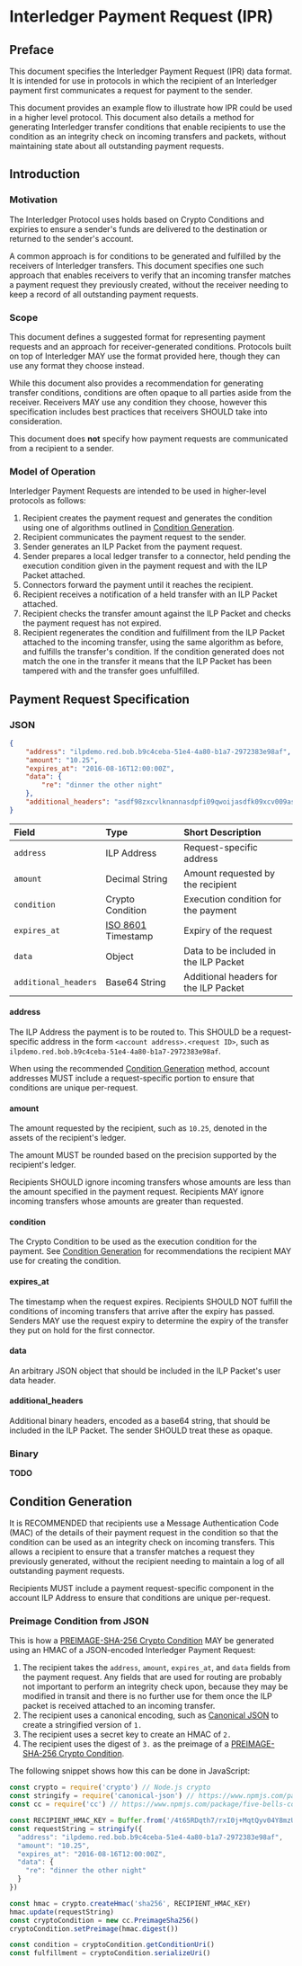 # Interledger Payment Request (IPR)

## Preface

This document specifies the Interledger Payment Request (IPR) data format. It is intended for use in protocols in which the recipient of an Interledger payment first communicates a request for payment to the sender.

This document provides an example flow to illustrate how IPR could be used in a higher level protocol. This document also details a method for generating Interledger transfer conditions that enable recipients to use the condition as an integrity check on incoming transfers and packets, without maintaining state about all outstanding payment requests.

## Introduction

### Motivation

The Interledger Protocol uses holds based on Crypto Conditions and expiries to ensure a sender's funds are delivered to the destination or returned to the sender's account.

A common approach is for conditions to be generated and fulfilled by the receivers of Interledger transfers. This document specifies one such approach that enables receivers to verify that an incoming transfer matches a payment request they previously created, without the receiver needing to keep a record of all outstanding payment requests.

### Scope

This document defines a suggested format for representing payment requests and an approach for receiver-generated conditions. Protocols built on top of Interledger MAY use the format provided here, though they can use any format they choose instead.

While this document also provides a recommendation for generating transfer conditions, conditions are often opaque to all parties aside from the receiver. Receivers MAY use any condition they choose, however this specification includes best practices that receivers SHOULD take into consideration.

This document does **not** specify how payment requests are communicated from a recipient to a sender.

### Model of Operation

Interledger Payment Requests are intended to be used in higher-level protocols as follows:

1. Recipient creates the payment request and generates the condition using one of algorithms outlined in [Condition Generation](#condition-generation).
2. Recipient communicates the payment request to the sender.
3. Sender generates an ILP Packet from the payment request.
4. Sender prepares a local ledger transfer to a connector, held pending the execution condition given in the payment request and with the ILP Packet attached.
5. Connectors forward the payment until it reaches the recipient.
6. Recipient receives a notification of a held transfer with an ILP Packet attached.
7. Recipient checks the transfer amount against the ILP Packet and checks the payment request has not expired.
8. Recipient regenerates the condition and fulfillment from the ILP Packet attached to the incoming transfer, using the same algorithm as before, and fulfills the transfer's condition. If the condition generated does not match the one in the transfer it means that the ILP Packet has been tampered with and the transfer goes unfulfilled.

## Payment Request Specification

### JSON

```json
{
    "address": "ilpdemo.red.bob.b9c4ceba-51e4-4a80-b1a7-2972383e98af",
    "amount": "10.25",
    "expires_at": "2016-08-16T12:00:00Z",
    "data": {
        "re": "dinner the other night"
    },
    "additional_headers": "asdf98zxcvlknannasdpfi09qwoijasdfk09xcv009as7zxcv"
}
```

| Field | Type | Short Description |
|:--|:--|:--|
| `address` | ILP Address | Request-specific address |
| `amount` | Decimal String | Amount requested by the recipient |
| `condition` | Crypto Condition | Execution condition for the payment |
| `expires_at` | [ISO 8601](https://en.wikipedia.org/wiki/ISO_8601) Timestamp | Expiry of the request |
| `data` | Object | Data to be included in the ILP Packet |
| `additional_headers` | Base64 String | Additional headers for the ILP Packet |

#### address 

The ILP Address the payment is to be routed to. This SHOULD be a request-specific address in the form `<account address>.<request ID>`, such as `ilpdemo.red.bob.b9c4ceba-51e4-4a80-b1a7-2972383e98af`.

When using the recommended [Condition Generation](#condition-generation) method, account addresses MUST include a request-specific portion to ensure that conditions are unique per-request.

#### amount

The amount requested by the recipient, such as `10.25`, denoted in the assets of the recipient's ledger.

The amount MUST be rounded based on the precision supported by the recipient's ledger.

Recipients SHOULD ignore incoming transfers whose amounts are less than the amount specified in the payment request. Recipients MAY ignore incoming transfers whose amounts are greater than requested.

#### condition

The Crypto Condition to be used as the execution condition for the payment. See [Condition Generation](#condition-generation) for recommendations the recipient MAY use for creating the condition.

#### expires_at

The timestamp when the request expires. Recipients SHOULD NOT fulfill the conditions of incoming transfers that arrive after the expiry has passed. Senders MAY use the request expiry to determine the expiry of the transfer they put on hold for the first connector.

#### data

An arbitrary JSON object that should be included in the ILP Packet's user data header.

#### additional_headers

Additional binary headers, encoded as a base64 string, that should be included in the ILP Packet. The sender SHOULD treat these as opaque.

### Binary

**TODO**

## Condition Generation

It is RECOMMENDED that recipients use a Message Authentication Code (MAC) of the details of their payment request in the condition so that the condition can be used as an integrity check on incoming transfers. This allows a recipient to ensure that a transfer matches a request they previously generated, without the recipient needing to maintain a log of all outstanding payment requests.

Recipients MUST include a payment request-specific component in the account ILP Address to ensure that conditions are unique per-request.

### Preimage Condition from JSON

This is how a [PREIMAGE-SHA-256 Crypto Condition](../0002-crypto-conditions) MAY be generated using an HMAC of a JSON-encoded Interledger Payment Request:

1. The recipient takes the `address`, `amount`, `expires_at`, and `data` fields from the payment request. Any fields that are used for routing are probably not important to perform an integrity check upon, because they may be modified in transit and there is no further use for them once the ILP packet is received attached to an incoming transfer.
2. The recipient uses a canonical encoding, such as [Canonical JSON](https://www.npmjs.com/package/canonical-json) to create a stringified version of `1.`
3. The recipient uses a secret key to create an HMAC of `2.`
4. The recipient uses the digest of `3.` as the preimage of a [PREIMAGE-SHA-256 Crypto Condition](../0002-crypto-conditions).

The following snippet shows how this can be done in JavaScript:

```js
const crypto = require('crypto') // Node.js crypto
const stringify = require('canonical-json') // https://www.npmjs.com/package/canonical-json
const cc = require('cc') // https://www.npmjs.com/package/five-bells-condition

const RECIPIENT_HMAC_KEY = Buffer.from('/4t65RDqth7/rxI0j+MqtQyv04Y8mzUCMhAAofhDQIY=', 'base64')
const requestString = stringify({
  "address": "ilpdemo.red.bob.b9c4ceba-51e4-4a80-b1a7-2972383e98af",
  "amount": "10.25",
  "expires_at": "2016-08-16T12:00:00Z",
  "data": {
    "re": "dinner the other night"
  }
})

const hmac = crypto.createHmac('sha256', RECIPIENT_HMAC_KEY)
hmac.update(requestString)
const cryptoCondition = new cc.PreimageSha256()
cryptoCondition.setPreimage(hmac.digest())

const condition = cryptoCondition.getConditionUri()
const fulfillment = cryptoCondition.serializeUri()
```
